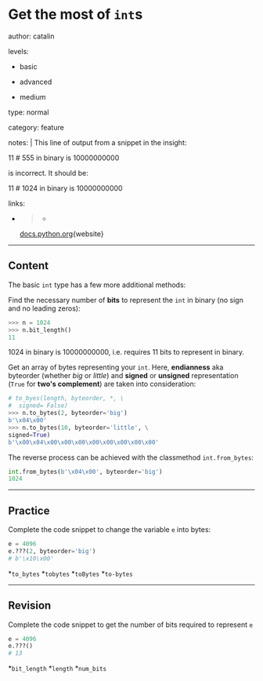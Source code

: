 # Get the most of `int`s
author: catalin

levels:

  - basic

  - advanced

  - medium

type: normal

category: feature

notes: |
  This line of output from a snippet in the insight:

  11 # 555 in binary is 10000000000

  is incorrect. It should be:

  11 # 1024 in binary is 10000000000

links:

  - >-
    [docs.python.org](https://docs.python.org/3.5/library/stdtypes.html#additional-methods-on-integer-types){website}

---
## Content

The basic `int` type has a few more additional methods:

Find the necessary number of **bits** to represent the `int` in binary (no sign and no leading zeros):
```python
>>> n = 1024
>>> n.bit_length()
11
```
1024 in binary is 10000000000, i.e. requires 11 bits to represent in binary.

Get an array of bytes representing your `int`. Here, **endianness** aka byteorder (whether *big* or *little*) and **signed** or **unsigned** representation (`True` for **two's complement**) are taken into consideration:
```python
# to_byes(length, byteorder, *, \
#  signed= False)
>>> n.to_bytes(2, byteorder='big')
b'\x04\x00'
>>> n.to_bytes(10, byteorder='little', \
signed=True)
b'\x00\x04\x00\x00\x00\x00\x00\x00\x00\x00'

```
The reverse process can be achieved with the classmethod `int.from_bytes`:
```python
int.from_bytes(b'\x04\x00', byteorder='big')
1024
```

---
## Practice

Complete the code snippet to change the variable `e` into bytes:

```python 
e = 4096
e.???(2, byteorder='big') 
# b'\x10\x00'

```

*`to_bytes` 
*`tobytes` 
*`toBytes` 
*`to-bytes`

---
## Revision

Complete the code snippet to get the number of bits required to represent `e`

```python
e = 4096
e.???() 
# 13
```
*`bit_length` 
*`length` 
*`num_bits`